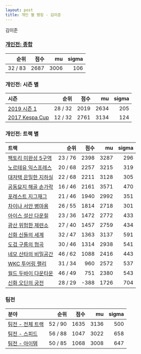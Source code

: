 ```yaml
---
layout: post
title: 개인 별 랭킹 - 김이준
---
```


김이준

### [개인전: 종합](../singles-full)

| 순위 | 점수 | mu | sigma |
|---:|---:|---:|---:|
| 32 / 83 | 2687 | 3006 | 106 |

### 개인전: 시즌 별

| 시즌 | 순위 | 점수 | mu | sigma |
|:---|---:|---:|---:|---:|
| [2019 시즌 1](../s2019_1) | 28 / 32 | 2019 | 2634 | 205 |
| [2017 Kespa Cup](../s2017_2) | 12 / 32 | 2761 | 3134 | 124 |

### 개인전: 트랙 별

| 트랙 | 순위 | 점수 | mu | sigma |
|:---|---:|---:|---:|---:|
| [팩토리 미완성 5구역](../district5) | 23 / 76 | 2398 | 3287 | 296 |
| [노르테유 익스프레스](../noex) | 20 / 68 | 2257 | 3215 | 319 |
| [대저택 은밀한 지하실](../jeotaek) | 22 / 68 | 2211 | 3128 | 305 |
| [공동묘지 해골 손가락](../haeson) | 16 / 46 | 2161 | 3571 | 470 |
| [포레스트 지그재그](../zigzag) | 21 / 46 | 1940 | 2992 | 351 |
| [차이나 서안 병마용](../byeongma) | 26 / 55 | 1814 | 2718 | 301 |
| [아이스 설산 다운힐](../seolsan) | 23 / 36 | 1472 | 2772 | 433 |
| [광산 위험한 제련소](../jeryeonso) | 27 / 40 | 1457 | 2759 | 434 |
| [신화 신들의 세계](../shinsegye) | 32 / 47 | 1363 | 3137 | 591 |
| [도검 구름의 협곡](../hyupgog) | 30 / 46 | 1314 | 2938 | 541 |
| [네모 산타의 비밀공간](../santa) | 46 / 62 | 1088 | 2416 | 443 |
| [WKC 투어링 랠리](../rally) | 31 / 34 | 960 | 2572 | 537 |
| [월드 두바이 다운타운](../dubai) | 46 / 49 | 751 | 2380 | 543 |
| [신화 오딘의 궁전](../odin) | 28 / 29 | -388 | 1726 | 704 |

### 팀전

| 분야 | 순위 | 점수 | mu | sigma |
|:---|---:|---:|---:|---:|
| [팀전 - 전체 트랙](../team-full) | 52 / 90 | 1635 | 3136 | 500 |
| [팀전 - 스피드](../team-speed) | 56 / 88 | 1047 | 3022 | 658 |
| [팀전 - 아이템](../team-item) | 50 / 85 | 1068 | 3008 | 647 |
